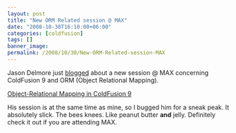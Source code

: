 ```yaml
---
layout: post
title: "New ORM Related session @ MAX"
date: "2008-10-30T16:10:00+06:00"
categories: [coldfusion]
tags: []
banner_image: 
permalink: /2008/10/30/New-ORM-Related-session-MAX
---
```


Jason Delmore just <a href="http://www.cfinsider.com/index.cfm/2008/10/30/Object-Relational-Mapping-with-ColdFusion-9">blogged</a> about a new session @ MAX concerning ColdFusion 9 and ORM (Object Relational Mapping). 

<a href="http://max.adobe.com/na/sessions/browser/#861">Object-Relational Mapping in ColdFusion 9</a>

His session is at the same time as mine, so I bugged him for a sneak peak. It absolutely slick. The bees knees. Like peanut butter <b>and</b> jelly. Definitely check it out if you are attending MAX.
